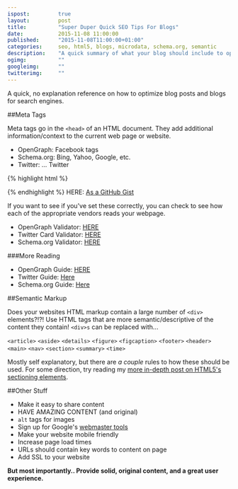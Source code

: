 ```yaml
---
ispost: 		true
layout: 		post
title:  		"Super Duper Quick SEO Tips For Blogs"
date:   		2015-11-08 11:00:00
published:	 	"2015-11-08T11:00:00+01:00"
categories: 	seo, html5, blogs, microdata, schema.org, semantic
description: 	"A quick summary of what your blog should include to optimize itself for search engines and social shared."
ogimg: 			""
googleimg: 		""
twitterimg: 	""
---
```


A quick, no explanation reference on how to optimize blog posts and blogs for search engines.

##Meta Tags

Meta tags go in the `<head>` of an HTML document. They add additional information/context to the current web page or website.

- OpenGraph: Facebook tags
- Schema.org: Bing, Yahoo, Google, etc.
- Twitter: ... Twitter

{% highlight html %}
<!-- Update your html tag to include the itemscope and itemtype attributes. -->
<html itemscope itemtype="http://schema.org/Article">

<!-- Place this data between the <head> tags of your website -->
<title>Page Title. Maximum length 60-70 characters</title>
<meta name="description" content="Page description. No longer than 155 characters." />

<!-- Schema.org markup for Google+ -->
<meta itemprop="name" content="The Name or Title Here" />
<meta itemprop="description" content="This is the page description" />
<meta itemprop="image" content="http://www.example.com/image.jpg" />

<!-- Twitter Card data -->
<meta name="twitter:card" content="summary_large_image" />
<meta name="twitter:site" content="@publisher_handle" />
<meta name="twitter:title" content="Page Title" />
<meta name="twitter:description" content="Page description less than 200 characters" />
<meta name="twitter:creator" content="@author_handle" />
<!-- Twitter summary card with large image must be at least 280x150px -->
<meta name="twitter:image:src" content="http://www.example.com/image.html" />

<!-- Open Graph data -->
<meta property="og:title" content="Title Here" />
<meta property="og:type" content="article" />
<meta property="og:url" content="http://www.example.com/" />
<!-- 1200 x 630 For optimal sharing -->
<meta property="og:image" content="http://example.com/image.jpg" />
<meta property="og:description" content="Description Here" />
<meta property="og:site_name" content="Site Name, i.e. Moz" />
<meta property="article:published_time" content="2013-09-17T05:59:00+01:00" />
<meta property="article:modified_time" content="2013-09-16T19:08:47+01:00" />
<meta property="article:section" content="Article Section" />
<meta property="article:tag" content="Article Tag" />
<meta property="fb:admins" content="Facebook numberic ID" />

{% endhighlight %}
HERE: [As a GitHub Gist](https://gist.github.com/csengineer13/8a2d374558ba2cef2d3d)


If you want to see if you've set these correctly, you can check to see how each of the appropriate vendors reads your webpage.

- OpenGraph Validator: [HERE](https://developers.facebook.com/tools/debug/)
- Twitter Card Validator: [HERE](https://cards-dev.twitter.com/validator)
- Schema.org Validator: [HERE](https://developers.google.com/structured-data/testing-tool/)

###More Reading

- OpenGraph Guide: [HERE](http://ogp.me/)
- Twitter Guide: [Here](https://dev.twitter.com/cards/overview)
- Schema.org Guide: [Here](http://www.internetmarketingninjas.com/blog/search-engine-optimization/schema-org-guide-beginners-cheatsheet/)


##Semantic Markup

Does your websites HTML markup contain a large number of `<div>` elements?!?! Use HTML tags that are more semantic/descriptive of the content they contain! `<div>s` can be replaced with...

`<article>`
`<aside>`
`<details>`
`<figure>`
`<figcaption>`
`<footer>`
`<header>`
`<main>`
`<nav>`
`<section>`
`<summary>`
`<time>`

Mostly self explanatory, but there are _a couple_ rules to how these should be used. For some direction, try reading my [more in-depth post on HTML5's sectioning elements](http://127.0.0.1:4000/posts/the-programmers-guide-to-better-seo-semantic-markup-and-html5/).

##Other Stuff

- Make it easy to share content
- HAVE AMAZING CONTENT (and original)
- `alt` tags for images
- Sign up for Google's [webmaster tools](https://www.google.com/webmasters/tools/home)
- Make your website mobile friendly
- Increase page load times
- URLs should contain key words to content on page
- Add SSL to your website


**But most importantly.. Provide solid, original content, and a great user experience.**